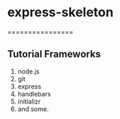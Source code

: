 # express-skeleton
================

## Tutorial Frameworks

1. node.js
2. git
3. express
4. handlebars
5. initializr
6. and some.
